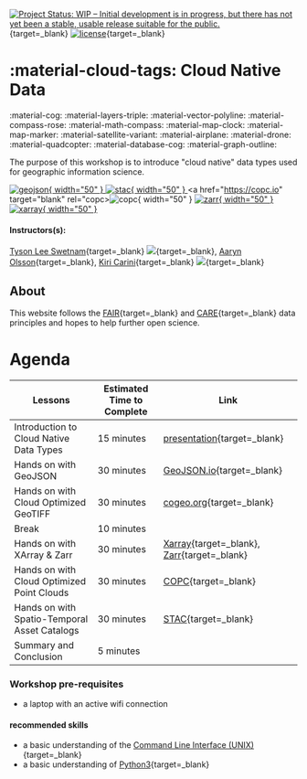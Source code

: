 [![Project Status: WIP – Initial development is in progress, but there has not yet been a stable, usable release suitable for the public.](https://www.repostatus.org/badges/latest/wip.svg)](https://www.repostatus.org/#wip){target=_blank} [![license](https://img.shields.io/badge/license-GPLv3-blue.svg)](https://opensource.org/licenses/GPL-3.0){target=_blank} 

# :material-cloud-tags: Cloud Native Data 

:material-cog: :material-layers-triple: :material-vector-polyline: :material-compass-rose: :material-math-compass: :material-map-clock: :material-map-marker: :material-satellite-variant: :material-airplane: :material-drone: :material-quadcopter: :material-database-cog: :material-graph-outline: 

The purpose of this workshop is to introduce "cloud native" data types used for geographic information science. 

<a href="https://geojson.io" target="blank" rel="geojson">![geojson](https://brands.home-assistant.io/_/geo_json_events/logo.png){ width="50" } </a>
<a href="https://stacspec.org" target="blank" rel="stac">![stac](https://d33wubrfki0l68.cloudfront.net/22691a3c3002324451ed99f4009de8aab761e1b7/d24da/public/images-original/stac-01.png){ width="50" } </a>
<a href="https://copc.io" target="blank" rel="copc>![copc](https://copc.io/COPC_IO-Logo-2color.png){ width="50" } </a>
<a href="https://zarr.readthedocs.io" target="blank" rel="zarr">![zarr](https://zarr.readthedocs.io/en/stable/_static/logo1.png){ width="50" } </a>
<a href="https://docs.xarray.dev" target="blank" rel="xarray">![xarray](https://docs.xarray.dev/en/stable/_static/dataset-diagram-logo.png){ width="50" } </a>

#### Instructors(s): 
[Tyson Lee Swetnam](https://tyson-swetnam.github.io/){target=_blank} [![](https://orcid.org/sites/default/files/images/orcid_16x16.png)](http://orcid.org/0000-0002-6639-7181){target=_blank},
[Aaryn Olsson](https://www.linkedin.com/in/aarynolsson/){target=_blank},
[Kiri Carini](http://kcarini.github.io/){target=_blank} [![](https://orcid.org/sites/default/files/images/orcid_16x16.png)](http://orcid.org/0000-0002-9630-0432){target=_blank}

## About

This website follows the [FAIR](https://www.go-fair.org/fair-principles/){target=_blank} and [CARE](https://www.gida-global.org/care){target=_blank} data principles and hopes to help further open science. 

# Agenda

| Lessons | Estimated Time to Complete | Link |
|---------|----------------------------|------|
| Introduction to Cloud Native Data Types | 15 minutes | [presentation](){target=_blank} |
| Hands on with GeoJSON | 30 minutes | [GeoJSON.io](https://geojson.io){target=_blank} |
| Hands on with Cloud Optimized GeoTIFF | 30 minutes | [cogeo.org](https://cogeo.org){target=_blank} |
| Break | 10 minutes | |
| Hands on with XArray & Zarr | 30 minutes | [Xarray](https://docs.xarray.dev/en/stable/){target=_blank}, [Zarr](https://zarr.readthedocs.io/en/stable/){target=_blank} |
| Hands on with Cloud Optimized Point Clouds | 30 minutes | [COPC](https://copc.io/){target=_blank} |
| Hands on with Spatio-Temporal Asset Catalogs | 30 minutes | [STAC](https://stacspec.org/){target=_blank} | 
| Summary and Conclusion | 5 minutes | | 

### Workshop pre-requisites

* a laptop with an active wifi connection

#### recommended skills 

* a basic understanding of the [Command Line Interface (UNIX)](https://swcarpentry.github.io/shell-novice/){target=_blank}
* a basic understanding of [Python3](https://www.geeksforgeeks.org/introduction-to-python3/#:~:text=Python%20is%20a%20high%2Dlevel,them%20readable%20all%20the%20time.){target=_blank}
